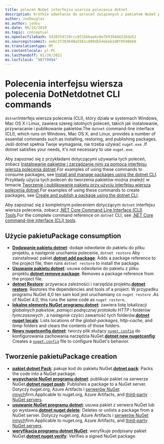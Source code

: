 ```yaml
---
title: poleceń NuGet interfejsu wiersza polecenia dotnet
description: Krótkie odwołanie do poleceń związanych z pakietem NuGet przy użyciu interfejsu wiersza polecenia dotnet.
author: JonDouglas
ms.author: jodou
ms.date: 06/24/2019
ms.topic: conceptual
ms.openlocfilehash: 5438354729ccc851bbbae6c0e7b9394d4226da52
ms.sourcegitcommit: ee6c3f203648a5561c809db54ebeb1d0f0598b68
ms.translationtype: MT
ms.contentlocale: pl-PL
ms.lasthandoff: 01/26/2021
ms.locfileid: "98779994"
---
```

# <a name="dotnet-cli-commands"></a><span data-ttu-id="1d6fa-103">Polecenia interfejsu wiersza polecenia DotNet</span><span class="sxs-lookup"><span data-stu-id="1d6fa-103">dotnet CLI commands</span></span>

<span data-ttu-id="1d6fa-104">`dotnet`Interfejs wiersza polecenia (CLI), który działa w systemach Windows, Mac OS X i Linux, zawiera szereg istotnych poleceń, takich jak instalowanie, przywracanie i publikowanie pakietów.</span><span class="sxs-lookup"><span data-stu-id="1d6fa-104">The `dotnet` command-line interface (CLI), which runs on Windows, Mac OS X, and Linux, provides a number of essential commands such as installing, restoring, and publishing packages.</span></span> <span data-ttu-id="1d6fa-105">Jeśli dotnet spełnia Twoje wymagania, nie trzeba używać `nuget.exe` .</span><span class="sxs-lookup"><span data-stu-id="1d6fa-105">If dotnet satisfies your needs, it's not necessary to use `nuget.exe`.</span></span>

<span data-ttu-id="1d6fa-106">Aby zapoznać się z przykładami dotyczącymi używania tych poleceń, zobacz [Instalowanie pakietów i zarządzanie nimi za pomocą interfejsu wiersza polecenia dotnet](../consume-packages/install-use-packages-dotnet-cli.md).</span><span class="sxs-lookup"><span data-stu-id="1d6fa-106">For examples of using these commands to consume packages, see [Install and manage packages using the dotnet CLI](../consume-packages/install-use-packages-dotnet-cli.md).</span></span> <span data-ttu-id="1d6fa-107">Przykłady użycia tych poleceń do tworzenia pakietów można znaleźć w temacie [Tworzenie i publikowanie pakietu przy użyciu interfejsu wiersza polecenia dotnet](../quickstart/create-and-publish-a-package-using-the-dotnet-cli.md).</span><span class="sxs-lookup"><span data-stu-id="1d6fa-107">For examples of using these commands to create packages, see [Create and publish a package using the dotnet CLI](../quickstart/create-and-publish-a-package-using-the-dotnet-cli.md).</span></span>

<span data-ttu-id="1d6fa-108">Aby zapoznać się z kompletnym poleceniem dotyczącym `dotnet` interfejsu wiersza polecenia, zobacz [.NET Core Command Line Interface (CLI) Tools](/dotnet/core/tools/?tabs=netcore2x).</span><span class="sxs-lookup"><span data-stu-id="1d6fa-108">For the complete command reference on `dotnet` CLI, see [.NET Core command-line interface (CLI) tools](/dotnet/core/tools/?tabs=netcore2x).</span></span>

## <a name="package-consumption"></a><span data-ttu-id="1d6fa-109">Użycie pakietu</span><span class="sxs-lookup"><span data-stu-id="1d6fa-109">Package consumption</span></span>

- <span data-ttu-id="1d6fa-110">[**Dodawanie pakietu dotnet**](/dotnet/core/tools/dotnet-add-package): dodaje odwołanie do pakietu do pliku projektu, a następnie uruchamia polecenie, `dotnet restore` Aby zainstalować pakiet.</span><span class="sxs-lookup"><span data-stu-id="1d6fa-110">[**dotnet add package**](/dotnet/core/tools/dotnet-add-package): Adds a package reference to the project file, then runs `dotnet restore` to install the package.</span></span>
- <span data-ttu-id="1d6fa-111">[**Usuwanie pakietu dotnet**](/dotnet/core/tools/dotnet-remove-package): usuwa odwołanie do pakietu z pliku projektu.</span><span class="sxs-lookup"><span data-stu-id="1d6fa-111">[**dotnet remove package**](/dotnet/core/tools/dotnet-remove-package): Removes a package reference from the project file.</span></span>
- <span data-ttu-id="1d6fa-112">[**dotnet Restore**](/dotnet/core/tools/dotnet-restore?tabs=netcore2x): przywraca zależności i narzędzia projektu.</span><span class="sxs-lookup"><span data-stu-id="1d6fa-112">[**dotnet restore**](/dotnet/core/tools/dotnet-restore?tabs=netcore2x): Restores the dependencies and tools of a project.</span></span> <span data-ttu-id="1d6fa-113">W przypadku programu NuGet 4,0 ten sam kod jest uruchamiany co `nuget restore` .</span><span class="sxs-lookup"><span data-stu-id="1d6fa-113">As of NuGet 4.0, this runs the same code as `nuget restore`.</span></span>
- <span data-ttu-id="1d6fa-114">[**lokalne elementy NuGet programu dotnet**](/dotnet/core/tools/dotnet-nuget-locals): zawiera listę lokalizacji *globalnych pakietów*, *pamięci podręcznej protokołu HTTP* i folderów *tymczasowych* , a następnie czyści zawartość tych folderów.</span><span class="sxs-lookup"><span data-stu-id="1d6fa-114">[**dotnet nuget locals**](/dotnet/core/tools/dotnet-nuget-locals): Lists locations of the *global-packages*, *http-cache*, and *temp* folders and clears the contents of those folders.</span></span>
- <span data-ttu-id="1d6fa-115">[**Nowy nugetconfig dotnet**](/dotnet/core/tools/dotnet-new): tworzy plik służący [`nuget.config`](../reference/nuget-config-file.md) do konfigurowania zachowania narzędzia NuGet.</span><span class="sxs-lookup"><span data-stu-id="1d6fa-115">[**dotnet new nugetconfig**](/dotnet/core/tools/dotnet-new): Creates a [`nuget.config`](../reference/nuget-config-file.md) file to configure NuGet's behavior.</span></span>

## <a name="package-creation"></a><span data-ttu-id="1d6fa-116">Tworzenie pakietu</span><span class="sxs-lookup"><span data-stu-id="1d6fa-116">Package creation</span></span>

- <span data-ttu-id="1d6fa-117">[**pakiet dotnet Pack**](/dotnet/core/tools/dotnet-pack?tabs=netcore2x): pakuje kod do pakietu NuGet.</span><span class="sxs-lookup"><span data-stu-id="1d6fa-117">[**dotnet pack**](/dotnet/core/tools/dotnet-pack?tabs=netcore2x): Packs the code into a NuGet package.</span></span>
- <span data-ttu-id="1d6fa-118">[**wypychanie NuGet programu dotnet**](/dotnet/core/tools/dotnet-nuget-push): publikuje pakiet na serwerze NuGet.</span><span class="sxs-lookup"><span data-stu-id="1d6fa-118">[**dotnet nuget push**](/dotnet/core/tools/dotnet-nuget-push): Publishes a package to a NuGet server.</span></span> <span data-ttu-id="1d6fa-119">Dotyczy nuget.org, Azure Artifacts i [serwerów NuGet innych](../hosting-packages/overview.md)firm.</span><span class="sxs-lookup"><span data-stu-id="1d6fa-119">Applicable to nuget.org, Azure Artifacts, and [third-party NuGet servers](../hosting-packages/overview.md).</span></span>
- <span data-ttu-id="1d6fa-120">[**usuwanie NuGet programu dotnet**](/dotnet/core/tools/dotnet-nuget-delete): usuwa pakiet z serwera NuGet lub go wystawia.</span><span class="sxs-lookup"><span data-stu-id="1d6fa-120">[**dotnet nuget delete**](/dotnet/core/tools/dotnet-nuget-delete): Deletes or unlists a package from a NuGet server.</span></span> <span data-ttu-id="1d6fa-121">Dotyczy nuget.org, Azure Artifacts i [serwerów NuGet innych](../hosting-packages/overview.md)firm.</span><span class="sxs-lookup"><span data-stu-id="1d6fa-121">Applicable to nuget.org, Azure Artifacts, and [third-party NuGet servers](../hosting-packages/overview.md).</span></span>
- <span data-ttu-id="1d6fa-122">[**weryfikacja programu dotnet NuGet**](/dotnet/core/tools/dotnet-nuget-verify): weryfikuje podpisany pakiet NuGet.</span><span class="sxs-lookup"><span data-stu-id="1d6fa-122">[**dotnet nuget verify**](/dotnet/core/tools/dotnet-nuget-verify): Verifies a signed NuGet package.</span></span>
